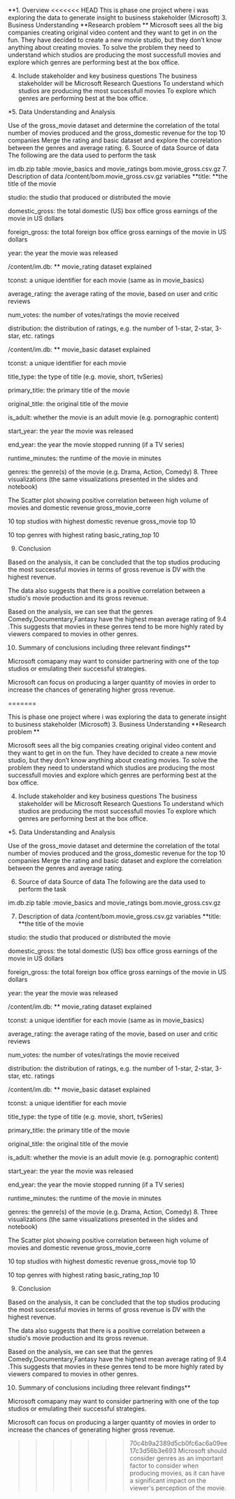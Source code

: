 **1. Overview
<<<<<<< HEAD
This is phase one project where i was exploring the data to generate insight to business stakeholder (Microsoft)
3. Business Understanding
**Research problem **
Microsoft sees all the big companies creating original video content and they want to get in on the fun. They have decided to create a new movie studio, but they don’t know anything about creating movies. To solve the problem they need to understand which studios are producing the most successfull movies and explore which genres are performing best at the box office.

4. Include stakeholder and key business questions
The business stakeholder will be Microsoft
Research Questions
To understand which studios are producing the most successfull movies
To explore which genres are performing best at the box office.

*5. Data Understanding and Analysis

Use of the gross_movie dataset and determine the correlation of the total number of movies produced and the gross_domestic revenue for the top 10 companies
Merge the rating and basic dataset and explore the correlation between the genres and average rating.
6. Source of data
Source of data
The following are the data used to perform the task

im.db.zip table :movie_basics and movie_ratings
bom.movie_gross.csv.gz
7. Description of data
/content/bom.movie_gross.csv.gz variables
**title: **the title of the movie

studio: the studio that produced or distributed the movie

domestic_gross: the total domestic (US) box office gross earnings of the movie in US dollars

foreign_gross: the total foreign box office gross earnings of the movie in US dollars

year: the year the movie was released

/content/im.db: ** movie_rating dataset explained

tconst: a unique identifier for each movie (same as in movie_basics)

average_rating: the average rating of the movie, based on user and critic reviews

num_votes: the number of votes/ratings the movie received

distribution: the distribution of ratings, e.g. the number of 1-star, 2-star, 3-star, etc. ratings

/content/im.db: ** movie_basic dataset explained

tconst: a unique identifier for each movie

title_type: the type of title (e.g. movie, short, tvSeries)

primary_title: the primary title of the movie

original_title: the original title of the movie

is_adult: whether the movie is an adult movie (e.g. pornographic content)

start_year: the year the movie was released

end_year: the year the movie stopped running (if a TV series)

runtime_minutes: the runtime of the movie in minutes

genres: the genre(s) of the movie (e.g. Drama, Action, Comedy)
8. Three visualizations (the same visualizations presented in the slides and notebook)

The Scatter plot showing positive correlation between high volume of movies and domestic revenue
gross_movie_corre

10 top studios with highest domestic revenue
gross_movie top 10

10 top genres with highest rating
basic_rating_top 10

9. Conclusion

Based on the analysis, it can be concluded that the top studios producing the most successful movies in terms of gross revenue is DV with the highest revenue.

The data also suggests that there is a positive correlation between a studio's movie production and its gross revenue.

Based on the analysis, we can see that the genres Comedy,Documentary,Fantasy have the highest mean average rating of 9.4 .This suggests that movies in these genres tend to be more highly rated by viewers compared to movies in other genres.

10. Summary of conclusions including three relevant findings**

Microsoft comapany may want to consider partnering with one of the top studios or emulating their successful strategies.

Microsoft can focus on producing a larger quantity of movies in order to increase the chances of generating higher gross revenue.

=======

This is phase one project where i was exploring the data to generate insight to business stakeholder (Microsoft)
3. Business Understanding
**Research problem **

Microsoft sees all the big companies creating original video content and they want to get in on the fun. They have decided to create a new movie studio, but they don’t know anything about creating movies. To solve the problem they need to understand which studios are producing the most successfull movies and explore which genres are performing best at the box office.

4. Include stakeholder and key business questions
The business stakeholder will be Microsoft
Research Questions
To understand which studios are producing the most successfull movies
To explore which genres are performing best at the box office.

*5. Data Understanding and Analysis

Use of the gross_movie dataset and determine the correlation of the total number of movies produced and the gross_domestic revenue for the top 10 companies
Merge the rating and basic dataset and explore the correlation between the genres and average rating.


6. Source of data
Source of data
The following are the data used to perform the task

im.db.zip table :movie_basics and movie_ratings
bom.movie_gross.csv.gz


7. Description of data
/content/bom.movie_gross.csv.gz variables
**title: **the title of the movie

studio: the studio that produced or distributed the movie

domestic_gross: the total domestic (US) box office gross earnings of the movie in US dollars

foreign_gross: the total foreign box office gross earnings of the movie in US dollars

year: the year the movie was released

/content/im.db: ** movie_rating dataset explained

tconst: a unique identifier for each movie (same as in movie_basics)

average_rating: the average rating of the movie, based on user and critic reviews

num_votes: the number of votes/ratings the movie received

distribution: the distribution of ratings, e.g. the number of 1-star, 2-star, 3-star, etc. ratings

/content/im.db: ** movie_basic dataset explained

tconst: a unique identifier for each movie

title_type: the type of title (e.g. movie, short, tvSeries)

primary_title: the primary title of the movie

original_title: the original title of the movie

is_adult: whether the movie is an adult movie (e.g. pornographic content)

start_year: the year the movie was released

end_year: the year the movie stopped running (if a TV series)

runtime_minutes: the runtime of the movie in minutes

genres: the genre(s) of the movie (e.g. Drama, Action, Comedy)
8. Three visualizations (the same visualizations presented in the slides and notebook)

The Scatter plot showing positive correlation between high volume of movies and domestic revenue
gross_movie_corre

10 top studios with highest domestic revenue
gross_movie top 10

10 top genres with highest rating
basic_rating_top 10

9. Conclusion

Based on the analysis, it can be concluded that the top studios producing the most successful movies in terms of gross revenue is DV with the highest revenue.

The data also suggests that there is a positive correlation between a studio's movie production and its gross revenue.

Based on the analysis, we can see that the genres Comedy,Documentary,Fantasy have the highest mean average rating of 9.4 .This suggests that movies in these genres tend to be more highly rated by viewers compared to movies in other genres.

10. Summary of conclusions including three relevant findings**

Microsoft comapany may want to consider partnering with one of the top studios or emulating their successful strategies.

Microsoft can focus on producing a larger quantity of movies in order to increase the chances of generating higher gross revenue.

>>>>>>> 70c4b9a2389d5cb0fc6ac6a09ee17c3d56b3e693
Microsoft should consider genres as an important factor to consider when producing movies, as it can have a significant impact on the viewer's perception of the movie.

